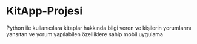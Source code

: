 # KitApp-Projesi
Python ile kullanıcılara kitaplar hakkında bilgi veren ve kişilerin yorumlarını yansıtan ve yorum yapılabilen özelliklere sahip mobil uygulama
